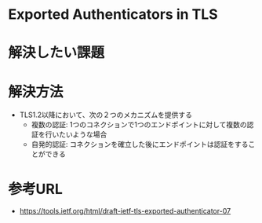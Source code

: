 # Exported Authenticators in TLS


# 解決したい課題



# 解決方法
- TLS1.2以降において、次の２つのメカニズムを提供する
  - 複数の認証: 1つのコネクションで1つのエンドポイントに対して複数の認証を行いたいような場合
  - 自発的認証: コネクションを確立した後にエンドポイントは認証をすることができる



# 参考URL
- https://tools.ietf.org/html/draft-ietf-tls-exported-authenticator-07
